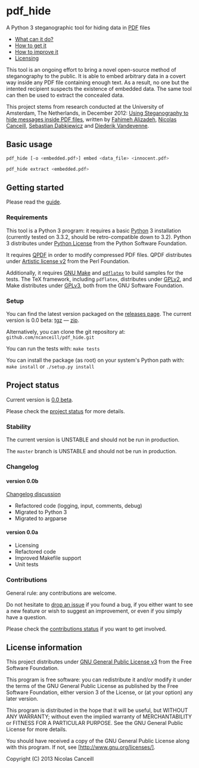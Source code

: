 # pdf_hide

A Python 3 steganographic tool for hiding data in [PDF](https://www.adobe.com/devnet/acrobat/pdfs/PDF32000_2008.pdf) files

* [What can it do?](#basic-usage)
* [How to get it](#getting-started)
* [How to improve it](#project-status)
* [Licensing](#license-information)

This tool is an ongoing effort to bring a novel open-source method of steganography to the public. It is able to embed arbitrary data in a covert way inside any PDF file containing enough text. As a result, no one but the intented recipient suspects the existence of embedded data. The same tool can then be used to extract the concealed data.

This project stems from research conducted at the University of Amsterdam, The Netherlands, in December 2012: [Using Steganography to hide messages inside PDF files](https://www.os3.nl/_media/2012-2013/courses/ssn/using_steganography_to_hide_messages_inside_pdf_files.pdf), written by [Fahimeh Alizadeh](mailto:Fahimeh.Alizadeh@os3.nl), [Nicolas Canceill](mailto:Nicolas.Canceill@os3.nl), [Sebastian Dabkiewicz](mailto:Sebastian.Dabkiewicz@os3.nl) and [Diederik Vandevenne](mailto:Diederik.Vandevenne@os3.nl).

## Basic usage

````bash
pdf_hide [-o <embedded.pdf>] embed <data_file> <innocent.pdf>
````

````bash
pdf_hide extract <embedded.pdf>
````

## Getting started

Please read the [guide](../../wiki/Quickstart).

### Requirements

This tool is a Python 3 program: it requires a basic [Python](http://www.python.org) 3 installation (currently tested on 3.3.2, should be retro-compatible down to 3.2). Python 3 distributes under [Python License](http://docs.python.org/3/license.html) from the Python Software Foundation.

It requires [QPDF](http://qpdf.sourceforge.net) in order to modify compressed PDF files. QPDF distributes under [Artistic license v2](http://opensource.org/licenses/artistic-license-2.0.php) from the Perl Foundation.

Additionally, it requires [GNU Make](http://www.gnu.org/software/make/) and [`pdflatex`](http://www.ctan.org) to build samples for the tests. The TeX framework, including `pdflatex`, distributes under [GPLv2](http://www.gnu.org/licenses/gpl-2.0.html), and Make distributes under [GPLv3](http://www.gnu.org/licenses/gpl-3.0.html), both from the GNU Software Foundation.

### Setup

You can find the latest version packaged on the [releases page](../../releases). The current version is 0.0 beta: [tgz](../../archive/v0.0b.tar.gz) — [zip](../../archive/v0.0b.zip).

Alternatively, you can clone the git repository at: `github.com/ncanceill/pdf_hide.git`

You can run the tests with: `make tests`

You can install the package (as root) on your system's Python path with: `make install` or `./setup.py install`

## Project status

Current version is [0.0 beta](../../releases/tag/v0.0b).

Please check the [project status](../../wiki/About#status) for more details.

### Stability

The current version is UNSTABLE and should not be run in production.

The `master` branch is UNSTABLE and should not be run in production.

### Changelog

#### version 0.0b

[Changelog discussion](../../issues/9)

* Refactored code (logging, input, comments, debug)
* Migrated to Python 3
* Migrated to argparse

#### version 0.0a

* Licensing
* Refactored code
* Improved Makefile support
* Unit tests

### Contributions

General rule: any contributions are welcome.

Do not hesitate to [drop an issue](../../issues/new) if you found a bug, if you either want to see a new feature or wish to suggest an improvement, or even if you simply have a question.

Please check the [contributions status](../../wiki/Contribute#status) if you want to get involved.

## License information

This project distributes under [GNU General Public License v3](LICENSE.md) from the Free Software Foundation.

This program is free software: you can redistribute it and/or modify it under the terms of the GNU General Public License as published by the Free Software Foundation, either version 3 of the License, or (at your option) any later version.

This program is distributed in the hope that it will be useful, but WITHOUT ANY WARRANTY; without even the implied warranty of MERCHANTABILITY or FITNESS FOR A PARTICULAR PURPOSE.  See the GNU General Public License for more details.

You should have received a copy of the GNU General Public License along with this program.  If not, see [http://www.gnu.org/licenses/].

Copyright (C) 2013 Nicolas Canceill
